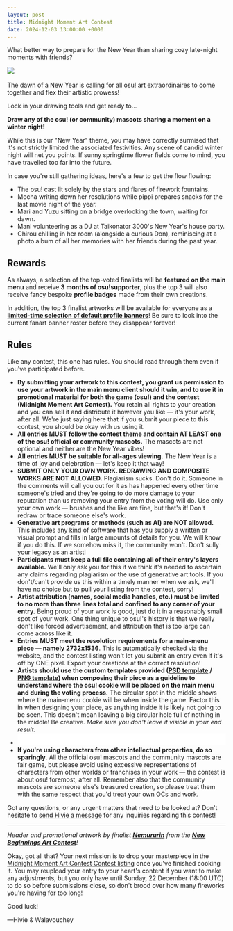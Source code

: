 ```yaml
---
layout: post
title: Midnight Moment Art Contest
date: 2024-12-03 13:00:00 +0000
---
```


What better way to prepare for the New Year than sharing cozy late-night moments with friends?

![](/wiki/shared/news/2024-12-03-midnight-moment-art-contest/banner.jpg)

The dawn of a New Year is calling for all osu! art extraordinaires to come together and flex their artistic prowess!

Lock in your drawing tools and get ready to...

**Draw any of the osu! (or community) mascots sharing a moment on a winter night!**

While this is our "New Year" theme, you may have correctly surmised that it's not strictly limited the associated festivities. Any scene of candid winter night will net you points. If sunny springtime flower fields come to mind, you have travelled too far into the future.

In case you're still gathering ideas, here's a few to get the flow flowing:

- The osu! cast lit solely by the stars and flares of firework fountains.
- Mocha writing down her resolutions while pippi prepares snacks for the last movie night of the year.
- Mari and Yuzu sitting on a bridge overlooking the town, waiting for dawn.
- Mani volunteering as a DJ at Taikonator 3000's New Year's house party.
- Chirou chilling in her room (alongside a curious Don), reminiscing at a photo album of all her memories with her friends during the past year.

## Rewards

As always, a selection of the top-voted finalists will be **featured on the main menu** and receive **3 months of osu!supporter**, plus the top 3 will also receive fancy bespoke **profile badges** made from their own creations.

In addition, the top 3 finalist artworks will be available for everyone as a [**limited-time selection of default profile banners**](https://osu.ppy.sh/home/news/2024-07-15-aerial-antics-art-results#new-profile-customisations)! Be sure to look into the current fanart banner roster before they disappear forever!

## Rules

Like any contest, this one has rules. You should read through them even if you've participated before.

- **By submitting your artwork to this contest, you grant us permission to use your artwork in the main menu client should it win, and to use it in promotional material for both the game (osu!) and the contest (Midnight Moment Art Contest).** You retain all rights to your creation and you can sell it and distribute it however you like — it's your work, after all. We're just saying here that if you submit your piece to this contest, you should be okay with us using it.
- **All entries MUST follow the contest theme and contain AT LEAST one of the osu! official or community mascots.** The mascots are not optional and neither are the New Year vibes!
- **All entries MUST be suitable for all-ages viewing.** The New Year is a time of joy and celebration — let's keep it that way!
- **SUBMIT ONLY YOUR OWN WORK. REDRAWING AND COMPOSITE WORKS ARE NOT ALLOWED.** Plagiarism sucks. Don't do it. Someone in the comments will call you out for it as has happened every other time someone's tried and they're going to do more damage to your reputation than us removing your entry from the voting will do. Use only your own work — brushes and the like are fine, but that's it! Don't redraw or trace someone else's work.
- **Generative art programs or methods (such as AI) are NOT allowed.** This includes any kind of software that has you supply a written or visual prompt and fills in large amounts of details for you. We will know if you do this. If we somehow miss it, the community won't. Don't sully your legacy as an artist!
- **Participants must keep a full file containing all of their entry's layers available.** We'll only ask you for this if we think it's needed to ascertain any claims regarding plagiarism or the use of generative art tools. If you don't/can't provide us this within a timely manner when we ask, we'll have no choice but to pull your listing from the contest, sorry!
- **Artist attribution (names, social media handles, etc.) must be limited to no more than three lines total and confined to any corner of your entry.** Being proud of your work is good, just do it in a reasonably small spot of your work. One thing unique to osu!'s history is that we really don't like forced advertisement, and attribution that is too large can come across like it.
- **Entries MUST meet the resolution requirements for a main-menu piece — namely 2732x1536**. This is automatically checked via the website, and the contest listing won't let you submit an entry even if it's off by ONE pixel. Export your creations at the correct resolution!
- **Artists should use the custom templates provided ([PSD template](https://assets.ppy.sh/events/fanart/templates/osu%21%20main%20menu%202732x1536.psd?2017) / [PNG template](https://assets.ppy.sh/events/fanart/templates/osu%21%20main%20menu%202732x1536.png?2017)) when composing their piece as a guideline to understand where the osu! cookie will be placed on the main menu and during the voting process.** The circular spot in the middle shows where the main-menu cookie will be when inside the game. Factor this in when designing your piece, as anything inside it is likely not going to be seen. This doesn't mean leaving a big circular hole full of nothing in the middle! Be creative. *Make sure you don't leave it visible in your end result.*
- ![**DO NOT LEAVE THE DOTTED osu! COOKIE TEMPLATE VISIBLE IN YOUR SUBMISSION.**](/wiki/shared/cookie-template-warning.png)
- **If you're using characters from other intellectual properties, do so sparingly.** All the official osu! mascots and the community mascots are fair game, but please avoid using excessive representations of characters from other worlds or franchises in your work — the contest is about osu! foremost, after all. Remember also that the community mascots are someone else's treasured creation, so please treat them with the same respect that you'd treat your own OCs and work.

Got any questions, or any urgent matters that need to be looked at? Don't hesitate to [send Hivie a message](https://osu.ppy.sh/community/chat?sendto=14102976) for any inquiries regarding this contest!

---

*Header and promotional artwork by finalist [**Nemururin**](https://osu.ppy.sh/users/26391825) from the [**New Beginnings Art Contest**](https://osu.ppy.sh/community/contests/160)!*

Okay, got all that? Your next mission is to drop your masterpiece in the [Midnight Moment Art Contest Contest listing](https://osu.ppy.sh/community/contests/226) once you've finished cooking it. You may reupload your entry to your heart's content if you want to make any adjustments, but you only have until Sunday, 22 December (18:00 UTC) to do so before submissions close, so don't brood over how many fireworks you're having for too long!

Good luck!

—Hivie & Walavouchey
